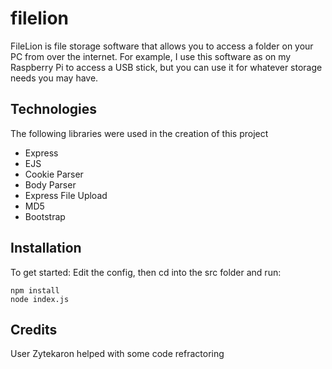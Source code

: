 # filelion
FileLion is file storage software that allows you to access a folder on your PC from over the internet. For example, I use this software as on my Raspberry Pi to access a USB stick, but you can use it for whatever storage needs you may have.

## Technologies
The following libraries were used in the creation of this project
* Express
* EJS
* Cookie Parser
* Body Parser
* Express File Upload
* MD5
* Bootstrap

## Installation
To get started: Edit the config, then cd into the src folder and run:
```
npm install
node index.js
```

## Credits
User Zytekaron helped with some code refractoring
